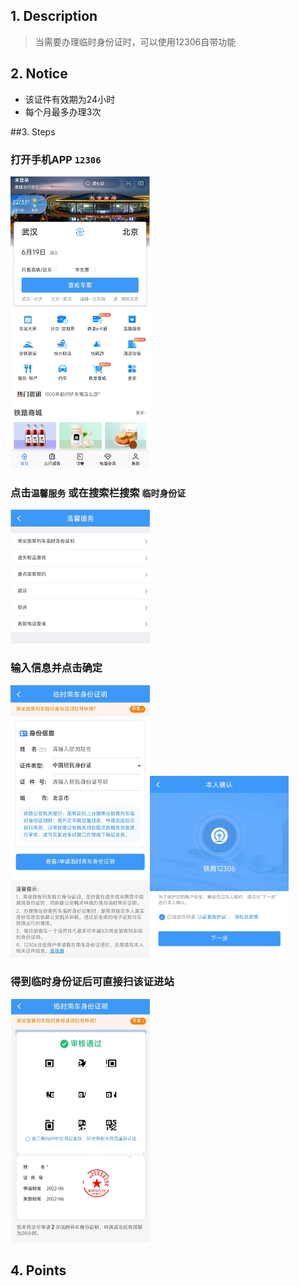 ## 1. Description

> 当需要办理临时身份证时，可以使用12306自带功能

## 2. Notice

- 该证件有效期为24小时
- 每个月最多办理3次

##3. Steps

### 打开手机APP `12306`

<img src="https://raw.githubusercontent.com/serfend/res.image.reference/main/image-20220619091801395.png" alt="image-20220619091801395" style="zoom:50%;" />

### 点击`温馨服务` 或在搜索栏搜索 `临时身份证`

<img src="https://raw.githubusercontent.com/serfend/res.image.reference/main/image-20220619091906957.png" alt="image-20220619091906957" style="zoom:50%;" />

### 输入信息并点击确定

<img src="https://raw.githubusercontent.com/serfend/res.image.reference/main/image-20220619091935429.png" alt="image-20220619091935429" style="zoom:50%;" /><img src="https://raw.githubusercontent.com/serfend/res.image.reference/main/image-20220619092007143.png" alt="image-20220619092007143" style="zoom:50%;" />

### 得到临时身份证后可直接扫该证进站

<img src="https://raw.githubusercontent.com/serfend/res.image.reference/main/image-20220619092247251.png" alt="image-20220619092247251" style="zoom:50%;" />





## 4. Points